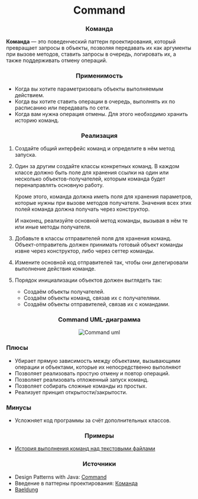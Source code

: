 <h1 align="center">
   Command
</h1>
<h3 align="center">
   Команда
</h3>

**Команда** — это поведенческий паттерн проектирования, который превращает запросы в объекты, позволяя передавать их как
аргументы при вызове методов, ставить запросы в очередь, логировать их, а также поддерживать отмену операций.

<h3 align="center">
   Применимость
</h3>

- Когда вы хотите параметризовать объекты выполняемым действием.
- Когда вы хотите ставить операции в очередь, выполнять их по расписанию или передавать по сети.
- Когда вам нужна операция отмены. Для этого необходимо хранить историю команд.

<h3 align="center">
   Реализация
</h3>

1. Создайте общий интерфейс команд и определите в нём метод запуска.
2. Один за другим создайте классы конкретных команд. В каждом классе должно быть поле для хранения ссылки на один или
   несколько объектов-получателей, которым команда будет перенаправлять основную работу.

   Кроме этого, команда должна иметь поля для хранения параметров, которые нужны при вызове методов получателя. Значения
   всех этих полей команда должна получать через конструктор.

   И наконец, реализуйте основной метод команды, вызывая в нём те или иные методы получателя.
3. Добавьте в классы отправителей поля для хранения команд. Объект-отправитель должен принимать готовый объект команды
   извне через конструктор, либо через сеттер команды.
4. Измените основной код отправителей так, чтобы они делегировали выполнение действия команде.
5. Порядок инициализации объектов должен выглядеть так:
    - Создаём объекты получателей.
    - Создаём объекты команд, связав их с получателями.
    - Создаём объекты отправителей, связав их с командами.

<h3 align="center">
   Command UML-диаграмма
</h3>

<p align="center">
   <img src=https://github.com/evilpeopletyranny/JavaDesignPatterns/blob/main/src/patterns/behavior/command/diagram.png alt="Command uml">
</p>

<h3>Плюсы</h3>

- Убирает прямую зависимость между объектами, вызывающими операции и объектами, которые их непосредственно выполняют
- Позволяет реализовать простую отмену и повтор операций.
- Позволяет реализовать отложенный запуск команд.
- Позволяет собирать сложные команды из простых.
- Реализует принцип открытости/закрытости.

<h3>Минусы</h3>

- Усложняет код программы за счёт дополнительных классов.

<h3 align="center">
   Примеры
</h3>

- [История выполнения команд над текстовыми файлами](https://github.com/evilpeopletyranny/JavaDesignPatterns/blob/main/src/patterns/behavior/command/code)

<h3 align="center">
   Источники
</h3>

- Design Patterns with
  Java: [Command](https://github.com/evilpeopletyranny/JavaDesignPatterns/blob/main/src/patterns/behavior/command/books/Olaf%20Musch%20EN.pdf)
- Введение в паттерны
  проектирования: [Команда](https://github.com/evilpeopletyranny/JavaDesignPatterns/blob/main/src/patterns/behavior/command/books/Alexander%20Shvets%20RU.pdf)
- [Baeldung](https://www.baeldung.com/java-command-pattern)